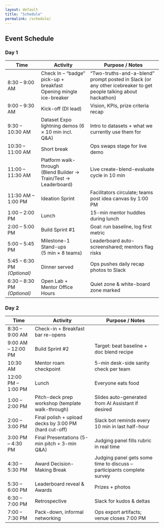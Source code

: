 ```yaml
---
layout: default
title: "Schedule"
permalink: /schedule/
---
```

## Event Schedule

### Day 1

| Time | Activity | Purpose / Notes |
|------|----------|-----------------|
| 8:30 – 9:00 AM | Check In – “badge” pick-up + breakfast <br> Opening mingle ice-breaker | “Two-truths-and-a-blend” prompt posted in Slack (or any other icebreaker to get people talking about hackathon) |
| 9:00 – 9:30 AM | Kick-off (DI lead) | Vision, KPIs, prize criteria recap |
| 9:30 – 10:30 AM | Dataset Expo lightning demos (6 × 10 min incl. Q&A) | Intro to datasets + what we currently use them for |
| 10:30 – 11:00 AM | Short break | Ops swaps stage for live demo |
| 11:00 – 11:30 AM | Platform walk-through <br>(Blend Builder → Train/Test → Leaderboard) | Live create-blend-evaluate cycle in 10 min |
| 11:30 AM – 1:00 PM | Ideation Sprint | Facilitators circulate; teams post idea canvas by 1:00 PM |
| 1:00 – 2:00 PM | Lunch | 15-min mentor huddles during lunch |
| 2:00 – 5:00 PM | Build Sprint #1 | Goal: run baseline, log first metric |
| 5:00 – 5:45 PM | Milestone-1 Stand-ups <br>(5 min × 8 teams) | Leaderboard auto-screenshared; mentors flag risks |
| 5:45 – 6:30 PM *(Optional)* | Dinner served | Ops pushes daily recap photos to Slack |
| 6:30 – 8:30 PM *(Optional)* | Open Lab + Mentor Office Hours | Quiet zone & white-board zone marked |


### Day 2

| Time | Activity | Purpose / Notes |
|------|----------|-----------------|
| 8:30 – 9:00 AM | Check-in + Breakfast bar re-opens |  |
| 9:00 AM – 12:00 PM | Build Sprint #2 | Target: beat baseline + doc blend recipe |
| 10:30 AM | Mentor roam checkpoint | 5-min desk-side sanity check per team |
| 12:00 PM – 1:00 PM | Lunch | Everyone eats food |
| 1:00 – 2:00 PM | Pitch-deck prep workshop (template walk-through) | Slides auto-generated from AI Assistant if desired |
| 2:00 – 3:00 PM | Final polish + upload decks by 3:00 PM (hard cut-off) | Slack bot reminds every 10 min in last half-hour |
| 3:00 PM – 4:30 PM | Final Presentations (5-min pitch + 3-min Q&A) | Judging panel fills rubric in real time |
| 4:30 – 5:30 PM | Award Decision-Making Break | Judging panel gets some time to discuss – participants complete survey |
| 5:30 – 6:00 PM | Leaderboard reveal & Awards | Prizes + photos |
| 6:30 – 7:00 PM | Retrospective | Slack for kudos & deltas |
| 7:00 – 7:30 PM | Pack-down, informal networking | Ops export artifacts; venue closes 7:00 PM |
